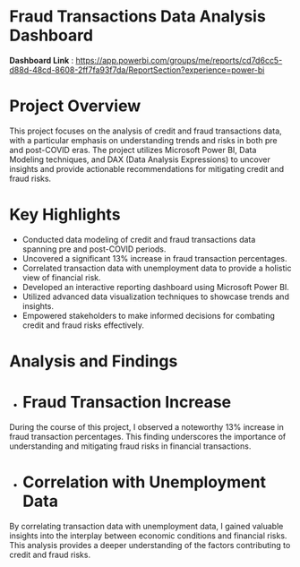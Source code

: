 # Fraud Transactions Data Analysis Dashboard

**Dashboard Link** : https://app.powerbi.com/groups/me/reports/cd7d6cc5-d88d-48cd-8608-2ff7fa93f7da/ReportSection?experience=power-bi

# Project Overview
This project focuses on the analysis of credit and fraud transactions data, with a particular emphasis on understanding trends and risks in both pre and post-COVID eras. The project utilizes Microsoft Power BI, Data Modeling techniques, and DAX (Data Analysis Expressions) to uncover insights and provide actionable recommendations for mitigating credit and fraud risks.

# Key Highlights
- Conducted data modeling of credit and fraud transactions data spanning pre and post-COVID periods.
- Uncovered a significant 13% increase in fraud transaction percentages.
- Correlated transaction data with unemployment data to provide a holistic view of financial risk.
- Developed an interactive reporting dashboard using Microsoft Power BI.
- Utilized advanced data visualization techniques to showcase trends and insights.
- Empowered stakeholders to make informed decisions for combating credit and fraud risks effectively.

# Analysis and Findings
- # Fraud Transaction Increase
During the course of this project, I observed a noteworthy 13% increase in fraud transaction percentages. This finding underscores the importance of understanding and mitigating fraud risks in financial transactions.

- # Correlation with Unemployment Data
By correlating transaction data with unemployment data, I gained valuable insights into the interplay between economic conditions and financial risks. This analysis provides a deeper understanding of the factors contributing to credit and fraud risks.
